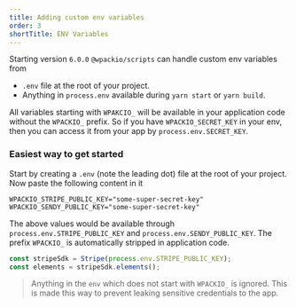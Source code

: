 ```yaml
---
title: Adding custom env variables
order: 3
shortTitle: ENV Variables
---
```


Starting version `6.0.0` `@wpackio/scripts` can handle custom env variables from

-   `.env` file at the root of your project.
-   Anything in `process.env` available during `yarn start` or `yarn build`.

All variables starting with `WPAKCIO_` will be available in your application
code without the `WPACKIO_` prefix. So if you have `WPACKIO_SECRET_KEY` in your
env, then you can access it from your app by `process.env.SECRET_KEY`.

### Easiest way to get started

Start by creating a `.env` (note the leading dot) file at the root of your
project. Now paste the following content in it

```text
WPACKIO_STRIPE_PUBLIC_KEY="some-super-secret-key"
WPACKIO_SENDY_PUBLIC_KEY="some-super-secret-key"
```

The above values would be available through `process.env.STRIPE_PUBLIC_KEY`
and `process.env.SENDY_PUBLIC_KEY`. The prefix `WPACKIO_` is automatically
stripped in application code.

```js
const stripeSdk = Stripe(process.env.STRIPE_PUBLIC_KEY);
const elements = stripeSdk.elements();
```

> Anything in the `env` which does not start with `WPACKIO_` is ignored. This is
> made this way to prevent leaking sensitive credentials to the app.
